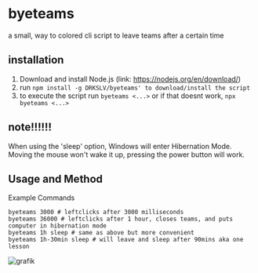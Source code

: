 # byeteams
a small, way to colored cli script to leave teams after a certain time

## installation
1. Download and install Node.js 
(link: https://nodejs.org/en/download/)
2. run `npm install -g DRKSLV/byeteams' to download/install the script`
3. to execute the script run `byeteams <...>` or if that doesnt work, `npx byeteams <...>`

## note!!!!!!
When using the 'sleep' option, Windows will enter Hibernation Mode.
Moving the mouse won't wake it up, pressing the power button will work.

## Usage and Method
Example Commands
```shell
byeteams 3000 # leftclicks after 3000 milliseconds
byeteams 36000 # leftclicks after 1 hour, closes teams, and puts computer in hibernation mode
byeteams 1h sleep # same as above but more convenient
byeteams 1h-30min sleep # will leave and sleep after 90mins aka one lesson
```

![grafik](https://user-images.githubusercontent.com/56208328/106676219-c1836880-65b6-11eb-9cc9-579bbbc5a788.png)
